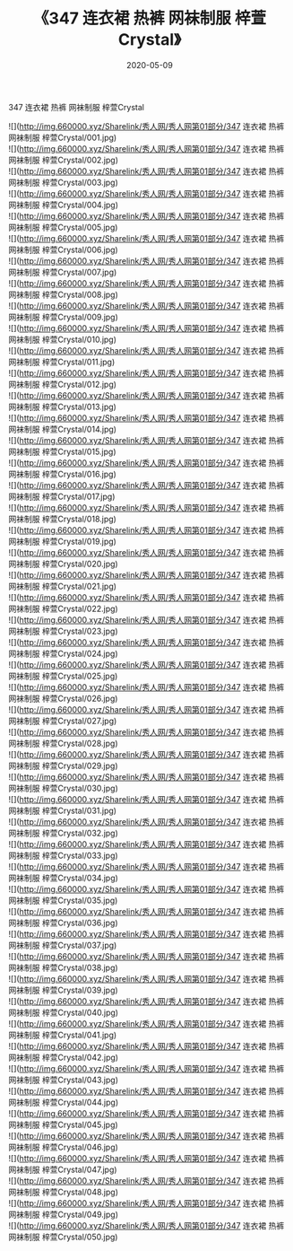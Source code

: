 ﻿---
layout: post
title:  《347 连衣裙 热裤 网袜制服 梓萱Crystal》
date:   2020-05-09
img: http://img.660000.xyz/Sharelink/秀人网/秀人网第01部分/347 连衣裙 热裤 网袜制服 梓萱Crystal/000.jpg
categories: [美女, 清纯, 唯美]
---

347 连衣裙 热裤 网袜制服 梓萱Crystal

  ![](http://img.660000.xyz/Sharelink/秀人网/秀人网第01部分/347 连衣裙 热裤 网袜制服 梓萱Crystal/001.jpg) <br> ![](http://img.660000.xyz/Sharelink/秀人网/秀人网第01部分/347 连衣裙 热裤 网袜制服 梓萱Crystal/002.jpg) <br> ![](http://img.660000.xyz/Sharelink/秀人网/秀人网第01部分/347 连衣裙 热裤 网袜制服 梓萱Crystal/003.jpg) <br> ![](http://img.660000.xyz/Sharelink/秀人网/秀人网第01部分/347 连衣裙 热裤 网袜制服 梓萱Crystal/004.jpg) <br> ![](http://img.660000.xyz/Sharelink/秀人网/秀人网第01部分/347 连衣裙 热裤 网袜制服 梓萱Crystal/005.jpg) <br> ![](http://img.660000.xyz/Sharelink/秀人网/秀人网第01部分/347 连衣裙 热裤 网袜制服 梓萱Crystal/006.jpg) <br> ![](http://img.660000.xyz/Sharelink/秀人网/秀人网第01部分/347 连衣裙 热裤 网袜制服 梓萱Crystal/007.jpg) <br> ![](http://img.660000.xyz/Sharelink/秀人网/秀人网第01部分/347 连衣裙 热裤 网袜制服 梓萱Crystal/008.jpg) <br> ![](http://img.660000.xyz/Sharelink/秀人网/秀人网第01部分/347 连衣裙 热裤 网袜制服 梓萱Crystal/009.jpg) <br> ![](http://img.660000.xyz/Sharelink/秀人网/秀人网第01部分/347 连衣裙 热裤 网袜制服 梓萱Crystal/010.jpg) <br> ![](http://img.660000.xyz/Sharelink/秀人网/秀人网第01部分/347 连衣裙 热裤 网袜制服 梓萱Crystal/011.jpg) <br> ![](http://img.660000.xyz/Sharelink/秀人网/秀人网第01部分/347 连衣裙 热裤 网袜制服 梓萱Crystal/012.jpg) <br> ![](http://img.660000.xyz/Sharelink/秀人网/秀人网第01部分/347 连衣裙 热裤 网袜制服 梓萱Crystal/013.jpg) <br> ![](http://img.660000.xyz/Sharelink/秀人网/秀人网第01部分/347 连衣裙 热裤 网袜制服 梓萱Crystal/014.jpg) <br> ![](http://img.660000.xyz/Sharelink/秀人网/秀人网第01部分/347 连衣裙 热裤 网袜制服 梓萱Crystal/015.jpg) <br> ![](http://img.660000.xyz/Sharelink/秀人网/秀人网第01部分/347 连衣裙 热裤 网袜制服 梓萱Crystal/016.jpg) <br> ![](http://img.660000.xyz/Sharelink/秀人网/秀人网第01部分/347 连衣裙 热裤 网袜制服 梓萱Crystal/017.jpg) <br> ![](http://img.660000.xyz/Sharelink/秀人网/秀人网第01部分/347 连衣裙 热裤 网袜制服 梓萱Crystal/018.jpg) <br> ![](http://img.660000.xyz/Sharelink/秀人网/秀人网第01部分/347 连衣裙 热裤 网袜制服 梓萱Crystal/019.jpg) <br> ![](http://img.660000.xyz/Sharelink/秀人网/秀人网第01部分/347 连衣裙 热裤 网袜制服 梓萱Crystal/020.jpg) <br> ![](http://img.660000.xyz/Sharelink/秀人网/秀人网第01部分/347 连衣裙 热裤 网袜制服 梓萱Crystal/021.jpg) <br> ![](http://img.660000.xyz/Sharelink/秀人网/秀人网第01部分/347 连衣裙 热裤 网袜制服 梓萱Crystal/022.jpg) <br> ![](http://img.660000.xyz/Sharelink/秀人网/秀人网第01部分/347 连衣裙 热裤 网袜制服 梓萱Crystal/023.jpg) <br> ![](http://img.660000.xyz/Sharelink/秀人网/秀人网第01部分/347 连衣裙 热裤 网袜制服 梓萱Crystal/024.jpg) <br> ![](http://img.660000.xyz/Sharelink/秀人网/秀人网第01部分/347 连衣裙 热裤 网袜制服 梓萱Crystal/025.jpg) <br> ![](http://img.660000.xyz/Sharelink/秀人网/秀人网第01部分/347 连衣裙 热裤 网袜制服 梓萱Crystal/026.jpg) <br> ![](http://img.660000.xyz/Sharelink/秀人网/秀人网第01部分/347 连衣裙 热裤 网袜制服 梓萱Crystal/027.jpg) <br> ![](http://img.660000.xyz/Sharelink/秀人网/秀人网第01部分/347 连衣裙 热裤 网袜制服 梓萱Crystal/028.jpg) <br> ![](http://img.660000.xyz/Sharelink/秀人网/秀人网第01部分/347 连衣裙 热裤 网袜制服 梓萱Crystal/029.jpg) <br> ![](http://img.660000.xyz/Sharelink/秀人网/秀人网第01部分/347 连衣裙 热裤 网袜制服 梓萱Crystal/030.jpg) <br> ![](http://img.660000.xyz/Sharelink/秀人网/秀人网第01部分/347 连衣裙 热裤 网袜制服 梓萱Crystal/031.jpg) <br> ![](http://img.660000.xyz/Sharelink/秀人网/秀人网第01部分/347 连衣裙 热裤 网袜制服 梓萱Crystal/032.jpg) <br> ![](http://img.660000.xyz/Sharelink/秀人网/秀人网第01部分/347 连衣裙 热裤 网袜制服 梓萱Crystal/033.jpg) <br> ![](http://img.660000.xyz/Sharelink/秀人网/秀人网第01部分/347 连衣裙 热裤 网袜制服 梓萱Crystal/034.jpg) <br> ![](http://img.660000.xyz/Sharelink/秀人网/秀人网第01部分/347 连衣裙 热裤 网袜制服 梓萱Crystal/035.jpg) <br> ![](http://img.660000.xyz/Sharelink/秀人网/秀人网第01部分/347 连衣裙 热裤 网袜制服 梓萱Crystal/036.jpg) <br> ![](http://img.660000.xyz/Sharelink/秀人网/秀人网第01部分/347 连衣裙 热裤 网袜制服 梓萱Crystal/037.jpg) <br> ![](http://img.660000.xyz/Sharelink/秀人网/秀人网第01部分/347 连衣裙 热裤 网袜制服 梓萱Crystal/038.jpg) <br> ![](http://img.660000.xyz/Sharelink/秀人网/秀人网第01部分/347 连衣裙 热裤 网袜制服 梓萱Crystal/039.jpg) <br> ![](http://img.660000.xyz/Sharelink/秀人网/秀人网第01部分/347 连衣裙 热裤 网袜制服 梓萱Crystal/040.jpg) <br> ![](http://img.660000.xyz/Sharelink/秀人网/秀人网第01部分/347 连衣裙 热裤 网袜制服 梓萱Crystal/041.jpg) <br> ![](http://img.660000.xyz/Sharelink/秀人网/秀人网第01部分/347 连衣裙 热裤 网袜制服 梓萱Crystal/042.jpg) <br> ![](http://img.660000.xyz/Sharelink/秀人网/秀人网第01部分/347 连衣裙 热裤 网袜制服 梓萱Crystal/043.jpg) <br> ![](http://img.660000.xyz/Sharelink/秀人网/秀人网第01部分/347 连衣裙 热裤 网袜制服 梓萱Crystal/044.jpg) <br> ![](http://img.660000.xyz/Sharelink/秀人网/秀人网第01部分/347 连衣裙 热裤 网袜制服 梓萱Crystal/045.jpg) <br> ![](http://img.660000.xyz/Sharelink/秀人网/秀人网第01部分/347 连衣裙 热裤 网袜制服 梓萱Crystal/046.jpg) <br> ![](http://img.660000.xyz/Sharelink/秀人网/秀人网第01部分/347 连衣裙 热裤 网袜制服 梓萱Crystal/047.jpg) <br> ![](http://img.660000.xyz/Sharelink/秀人网/秀人网第01部分/347 连衣裙 热裤 网袜制服 梓萱Crystal/048.jpg) <br> ![](http://img.660000.xyz/Sharelink/秀人网/秀人网第01部分/347 连衣裙 热裤 网袜制服 梓萱Crystal/049.jpg) <br> ![](http://img.660000.xyz/Sharelink/秀人网/秀人网第01部分/347 连衣裙 热裤 网袜制服 梓萱Crystal/050.jpg) <br>